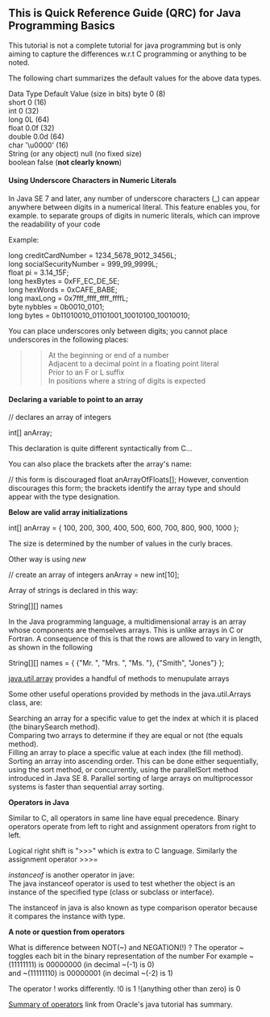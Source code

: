 ## This is Quick Reference Guide (QRC) for Java Programming Basics

This tutorial is not a complete tutorial for java programming but is only aiming to capture the differences w.r.t C programming or 
anything to be noted.

The following chart summarizes the default values for the above data types.

Data Type	Default Value (size in bits)
byte	0 (8) <br />
short	0 (16) <br />
int	0 (32)<br />
long	0L (64)<br />
float	0.0f (32)<br />
double	0.0d (64)<br />
char	'\u0000' (16)<br />
String (or any object)  	null  (no fixed size)<br />
boolean	false (**not clearly known**)<br />


#### Using Underscore Characters in Numeric Literals
In Java SE 7 and later, any number of underscore characters (_) can appear anywhere between digits in a numerical literal. This feature enables you, for example. to separate groups of digits in numeric literals, which can improve the readability of your code

Example:

long creditCardNumber = 1234_5678_9012_3456L;<br />
long socialSecurityNumber = 999_99_9999L;<br />
float pi =  3.14_15F;<br />
long hexBytes = 0xFF_EC_DE_5E;<br />
long hexWords = 0xCAFE_BABE;<br />
long maxLong = 0x7fff_ffff_ffff_ffffL;<br />
byte nybbles = 0b0010_0101;<br />
long bytes = 0b11010010_01101001_10010100_10010010;<br />


You can place underscores only between digits; you cannot place underscores in the following places:

>> At the beginning or end of a number<br />
>> Adjacent to a decimal point in a floating point literal<br />
>> Prior to an F or L suffix<br />
>> In positions where a string of digits is expected<br />


#### Declaring a variable to point to an array 
// declares an array of integers

int[] anArray;

This declaration is quite different syntactically from C...  

You can also place the brackets after the array's name:

// this form is discouraged
float anArrayOfFloats[];
However, convention discourages this form; the brackets identify the array type and should appear with the type designation.

**Below are valid array initializations**

int[] anArray = { 
    100, 200, 300,
    400, 500, 600, 
    700, 800, 900, 1000
};

The size is determined by the number of values in the curly braces.

Other way is using _new_

// create an array of integers
anArray = new int[10];


Array of strings is declared in this way:

String[][] names

In the Java programming language, a multidimensional array is an array whose components are themselves arrays. This is unlike arrays in C or Fortran. A consequence of this is that the rows are allowed to vary in length, as shown in the following

String[][] names = {
            {"Mr. ", "Mrs. ", "Ms. "},
            {"Smith", "Jones"}
        };
        
        

[java.util.array](https://docs.oracle.com/javase/8/docs/api/java/util/Arrays.html) provides a handful of methods to menupulate arrays 

Some other useful operations provided by methods in the java.util.Arrays class, are:

Searching an array for a specific value to get the index at which it is placed (the binarySearch method).<br />
Comparing two arrays to determine if they are equal or not (the equals method).<br />
Filling an array to place a specific value at each index (the fill method).<br />
Sorting an array into ascending order. This can be done either sequentially, using the sort method, or concurrently, using the parallelSort method introduced in Java SE 8. Parallel sorting of large arrays on multiprocessor systems is faster than sequential array sorting.<br />


**Operators in Java**

Similar to C, all operators in same line have equal precedence. Binary operators operate from left to right and assignment operators from right to left.

Logical right shift is ">>>"  which is extra to C language. Similarly the assignment operator >>>=

_instanceof_ is another operator in jave:<br />
The java instanceof operator is used to test whether the object is an instance of the specified type (class or subclass or interface).

The instanceof in java is also known as type comparison operator because it compares the instance with type.

**A note or question from operators**

What is difference between NOT(~) and NEGATION(!) ?
The operator ~ toggles each bit in the binary representation of the number
For example ~(11111111) is 00000000 (in decimal  ~(-1) is 0) <br />
and ~(11111110) is 00000001 (in decimal ~(-2) is 1) 

The operator ! works differently.
!0 is 1
!(anything other than zero) is 0


[Summary of operators](https://docs.oracle.com/javase/tutorial/java/nutsandbolts/opsummary.html) link from Oracle's java tutorial has summary. 

